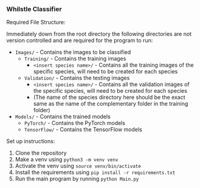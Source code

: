 ### Whilstle Classifier

Required File Structure:

Immediately down from the root directory the following directories are not version controlled and are required for the program to run:
* `Images/` - Contains the images to be classified
  * `Training/` - Contains the training images
    * `<insert species name>/` - Contains all the training images of the specific species, will need to be created for each species
  * `Validation/` - Contains the testing images
    * `<insert species name>/` - Contains all the validation images of the specific species, will need to be created for each species
    * (The name of the species directory here should be the exact same as the name of the complementary folder in the training folder)
* `Models/` - Contains the trained models
  * `PyTorch/` - Contains the PyTorch models
  * `TensorFlow/` - Contains the TensorFlow models

Set up instructions:

1. Clone the repository
2. Make a venv using `python3 -m venv venv`
3. Activate the venv using `source venv/bin/activate`
4. Install the requirements using `pip install -r requirements.txt`
5. Run the main program by running `python Main.py`